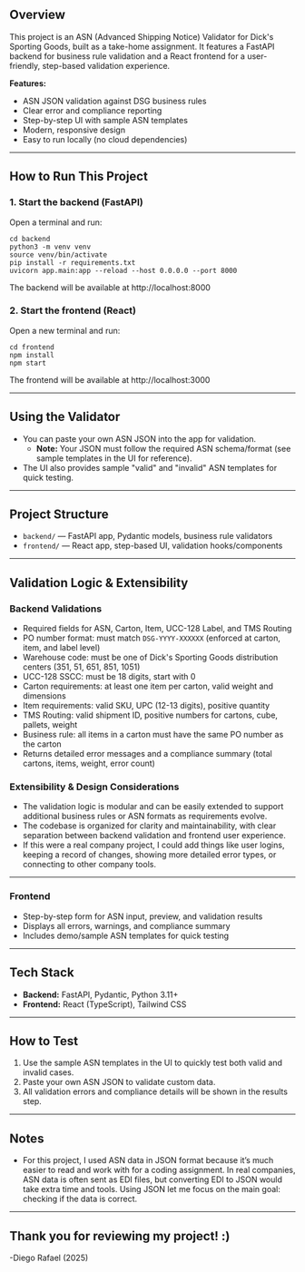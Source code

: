 ## Overview

This project is an ASN (Advanced Shipping Notice) Validator for Dick's Sporting Goods, built as a take-home assignment. It features a FastAPI backend for business rule validation and a React frontend for a user-friendly, step-based validation experience.

**Features:**

- ASN JSON validation against DSG business rules
- Clear error and compliance reporting
- Step-by-step UI with sample ASN templates
- Modern, responsive design
- Easy to run locally (no cloud dependencies)

---

## How to Run This Project

### 1. Start the backend (FastAPI)

Open a terminal and run:

```
cd backend
python3 -m venv venv
source venv/bin/activate
pip install -r requirements.txt
uvicorn app.main:app --reload --host 0.0.0.0 --port 8000
```

The backend will be available at http://localhost:8000

### 2. Start the frontend (React)

Open a new terminal and run:

```
cd frontend
npm install
npm start
```

The frontend will be available at http://localhost:3000

---

## Using the Validator

- You can paste your own ASN JSON into the app for validation.
  - **Note:** Your JSON must follow the required ASN schema/format (see sample templates in the UI for reference).
- The UI also provides sample "valid" and "invalid" ASN templates for quick testing.

---

## Project Structure

- `backend/` — FastAPI app, Pydantic models, business rule validators
- `frontend/` — React app, step-based UI, validation hooks/components

---

## Validation Logic & Extensibility

### Backend Validations

- Required fields for ASN, Carton, Item, UCC-128 Label, and TMS Routing
- PO number format: must match `DSG-YYYY-XXXXXX` (enforced at carton, item, and label level)
- Warehouse code: must be one of Dick's Sporting Goods distribution centers (351, 51, 651, 851, 1051)
- UCC-128 SSCC: must be 18 digits, start with 0
- Carton requirements: at least one item per carton, valid weight and dimensions
- Item requirements: valid SKU, UPC (12-13 digits), positive quantity
- TMS Routing: valid shipment ID, positive numbers for cartons, cube, pallets, weight
- Business rule: all items in a carton must have the same PO number as the carton
- Returns detailed error messages and a compliance summary (total cartons, items, weight, error count)

### Extensibility & Design Considerations

- The validation logic is modular and can be easily extended to support additional business rules or ASN formats as requirements evolve.
- The codebase is organized for clarity and maintainability, with clear separation between backend validation and frontend user experience.
- If this were a real company project, I could add things like user logins, keeping a record of changes, showing more detailed error types, or connecting to other company tools.

---

### Frontend

- Step-by-step form for ASN input, preview, and validation results
- Displays all errors, warnings, and compliance summary
- Includes demo/sample ASN templates for quick testing

---

## Tech Stack

- **Backend:** FastAPI, Pydantic, Python 3.11+
- **Frontend:** React (TypeScript), Tailwind CSS

---

## How to Test

1. Use the sample ASN templates in the UI to quickly test both valid and invalid cases.
2. Paste your own ASN JSON to validate custom data.
3. All validation errors and compliance details will be shown in the results step.

---

## Notes

- For this project, I used ASN data in JSON format because it’s much easier to read and work with for a coding assignment. In real companies, ASN data is often sent as EDI files, but converting EDI to JSON would take extra time and tools. Using JSON let me focus on the main goal: checking if the data is correct.

---

## Thank you for reviewing my project! :)

-Diego Rafael (2025)
